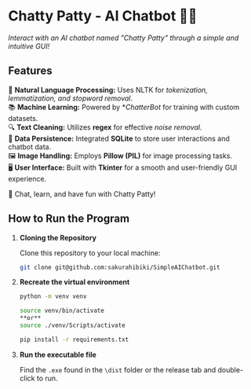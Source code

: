# Chatty Patty - AI Chatbot 🤖💬

*Interact with an AI chatbot named "Chatty Patty" through a simple and intuitive GUI!*

## Features

🧠 **Natural Language Processing:** Uses NLTK for *tokenization, lemmatization, and stopword removal*.  
📚 **Machine Learning:** Powered by **ChatterBot* for training with custom datasets.  
🔍 **Text Cleaning:** Utilizes **regex** for effective *noise removal.*  
💾 **Data Persistence:** Integrated **SQLite** to store user interactions and chatbot data.  
🖼️ **Image Handling:** Employs **Pillow (PIL)** for image processing tasks.  
🖥️ **User Interface:** Built with **Tkinter** for a smooth and user-friendly GUI experience.  

🚀 Chat, learn, and have fun with Chatty Patty!  

## How to Run the Program

1. **Cloning the Repository**

    Clone this repository to your local machine:

    ```bash
    git clone git@github.com:sakurahibiki/SimpleAIChatbot.git
    ```

2. **Recreate the virtual environment**

    ```bash
    python -m venv venv
    ```
    ```bash
    source venv/bin/activate
    **or**
    source ./venv/Scripts/activate
    ```
    ```bash
    pip install -r requirements.txt
    ```

3. **Run the executable file**

    Find the `.exe` found in the `\dist` folder or the release tab and double-click to run.


